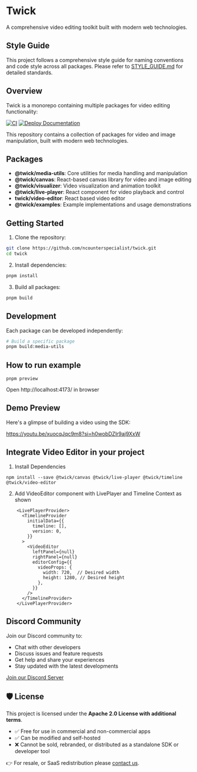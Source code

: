 # Twick

A comprehensive video editing toolkit built with modern web technologies.

## Style Guide

This project follows a comprehensive style guide for naming conventions and code style across all packages. Please refer to [STYLE_GUIDE.md](./STYLE_GUIDE.md) for detailed standards.

## Overview

Twick is a monorepo containing multiple packages for video editing functionality:

[![CI](https://github.com/ncounterspecialist/twick/actions/workflows/ci.yml/badge.svg)](https://github.com/ncounterspecialist/twick/actions/workflows/ci.yml)
[![Deploy Documentation](https://github.com/ncounterspecialist/twick/actions/workflows/deploy-docs.yml/badge.svg?branch=main)](https://github.com/ncounterspecialist/twick/actions/workflows/deploy-docs.yml)

This repository contains a collection of packages for video and image manipulation, built with modern web technologies.

## Packages

- **@twick/media-utils**: Core utilities for media handling and manipulation
- **@twick/canvas**: React-based canvas library for video and image editing
- **@twick/visualizer**: Video visualization and animation toolkit
- **@twick/live-player**: React component for video playback and control
- **twick/video-editor**: React based video editor
- **@twick/examples**: Example implementations and usage demonstrations

## Getting Started

1. Clone the repository:
```bash
git clone https://github.com/ncounterspecialist/twick.git
cd twick
```

2. Install dependencies:
```bash
pnpm install
```

3. Build all packages:
```bash
pnpm build
```

## Development

Each package can be developed independently:

```bash
# Build a specific package
pnpm build:media-utils
```

## How to run example

```
pnpm preview
```

Open http://localhost:4173/ in browser

## Demo Preview

Here's a glimpse of building a video using the SDK:

https://youtu.be/xuocqJqc9m8?si=h0wobDZlr9aj9XxW


## Integrate Video Editor in your project 

1. Install Dependencies 

```
npm install --save @twick/canvas @twick/live-player @twick/timeline  @twick/video-editor
```

2. Add VideoEditor component with LivePlayer and Timeline Context as shown
```
    <LivePlayerProvider>
      <TimelineProvider
        initialData={{
          timeline: [],
          version: 0,
        }}
      >
        <VideoEditor
          leftPanel={null}
          rightPanel={null}
          editorConfig={{
            videoProps: {
              width: 720,  // Desired width
              height: 1280, // Desired height
            },
          }}
        />
      </TimelineProvider>
    </LivePlayerProvider>
```

## Discord Community

Join our Discord community to:
- Chat with other developers
- Discuss issues and feature requests
- Get help and share your experiences
- Stay updated with the latest developments

[Join our Discord Server](https://discord.gg/u7useVAY)

## 🛡 License

This project is licensed under the **Apache 2.0 License with additional terms**.

- ✅ Free for use in commercial and non-commercial apps
- ✅ Can be modified and self-hosted
- ❌ Cannot be sold, rebranded, or distributed as a standalone SDK or developer tool

👉 For resale, or SaaS redistribution please [contact us](mailto:contact@kifferai.com).

